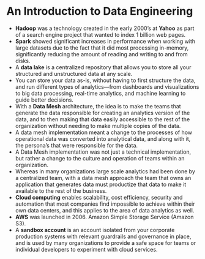 # An Introduction to Data Engineering
- **Hadoop** was a technology created in the early 2000’s at **Yahoo** as part of a search engine project that wanted to index 1 billion web pages.
- **Spark** showed significant increases in performance when working with large datasets due to the fact that it did most processing in-memory, significantly reducing the amount of reading and writing to and from disks.
- A **data lake** is a centralized repository that allows you to store all your structured and unstructured data at any scale. 
- You can store your data as-is, without having to first structure the data, and run different types of analytics—from dashboards and visualizations to big data processing, real-time analytics, and machine learning to guide better decisions.
- With a **Data Mesh** architecture, the idea is to make the teams that generate the data responsible for creating an analytics version of the data, and to then making that data easily accessible to the rest of the organization without needing to make multiple copies of the data.
- A data mesh implementation meant a change to the processes of how operational data was converted into analytical data, and along with it, the persona’s that were responsible for the data. 
- A Data Mesh implementation was not just a technical implementation, but rather a change to the culture and operation of teams within an organization. 
- Whereas in many organizations large scale analytics had been done by a centralized team, with a data mesh approach the team that owns an application that generates data must productize that data to make it available to the rest of the business.
- **Cloud computing** enables scalability, cost efficiency, security and automation that most companies find impossible to achieve within their own data centers, and this applies to the area of data analytics as well.
- **AWS** was launched in 2006. Amazon Simple Storage Service (Amazon S3). 
- A **sandbox account** is an account isolated from your corporate production systems with relevant guardrails and governance in place, and is used by many organizations to provide a safe space for teams or individual developers to experiment with cloud services.
